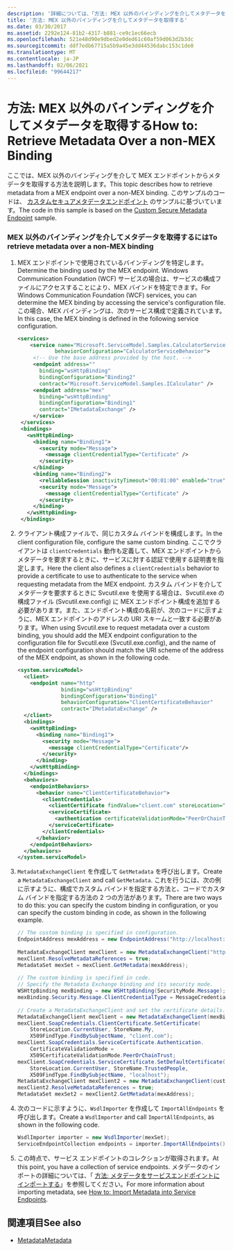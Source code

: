 ```yaml
---
description: '詳細については、「方法: MEX 以外のバインディングを介してメタデータを取得する」を参照してください。'
title: '方法: MEX 以外のバインディングを介してメタデータを取得する'
ms.date: 03/30/2017
ms.assetid: 2292e124-81b2-4317-b881-ce9c1ec66ecb
ms.openlocfilehash: 521e48d90e9dbed2e0ded61c60af59d063d2b3dc
ms.sourcegitcommit: ddf7edb67715a5b9a45e3dd44536dabc153c1de0
ms.translationtype: MT
ms.contentlocale: ja-JP
ms.lasthandoff: 02/06/2021
ms.locfileid: "99644217"
---
```

# <a name="how-to-retrieve-metadata-over-a-non-mex-binding"></a><span data-ttu-id="7185a-103">方法: MEX 以外のバインディングを介してメタデータを取得する</span><span class="sxs-lookup"><span data-stu-id="7185a-103">How to: Retrieve Metadata Over a non-MEX Binding</span></span>

<span data-ttu-id="7185a-104">ここでは、MEX 以外のバインディングを介して MEX エンドポイントからメタデータを取得する方法を説明します。</span><span class="sxs-lookup"><span data-stu-id="7185a-104">This topic describes how to retrieve metadata from a MEX endpoint over a non-MEX binding.</span></span> <span data-ttu-id="7185a-105">このサンプルのコードは、 [カスタムセキュアメタデータエンドポイント](../samples/custom-secure-metadata-endpoint.md) のサンプルに基づいています。</span><span class="sxs-lookup"><span data-stu-id="7185a-105">The code in this sample is based on the [Custom Secure Metadata Endpoint](../samples/custom-secure-metadata-endpoint.md) sample.</span></span>  
  
### <a name="to-retrieve-metadata-over-a-non-mex-binding"></a><span data-ttu-id="7185a-106">MEX 以外のバインディングを介してメタデータを取得するには</span><span class="sxs-lookup"><span data-stu-id="7185a-106">To retrieve metadata over a non-MEX binding</span></span>  
  
1. <span data-ttu-id="7185a-107">MEX エンドポイントで使用されているバインディングを特定します。</span><span class="sxs-lookup"><span data-stu-id="7185a-107">Determine the binding used by the MEX endpoint.</span></span> <span data-ttu-id="7185a-108">Windows Communication Foundation (WCF) サービスの場合は、サービスの構成ファイルにアクセスすることにより、MEX バインドを特定できます。</span><span class="sxs-lookup"><span data-stu-id="7185a-108">For Windows Communication Foundation (WCF) services, you can determine the MEX binding by accessing the service's configuration file.</span></span> <span data-ttu-id="7185a-109">この場合、MEX バインディングは、次のサービス構成で定義されています。</span><span class="sxs-lookup"><span data-stu-id="7185a-109">In this case, the MEX binding is defined in the following service configuration.</span></span>  
  
    ```xml  
    <services>  
        <service name="Microsoft.ServiceModel.Samples.CalculatorService"  
                behaviorConfiguration="CalculatorServiceBehavior">  
         <!-- Use the base address provided by the host. -->  
         <endpoint address=""  
           binding="wsHttpBinding"  
           bindingConfiguration="Binding2"  
           contract="Microsoft.ServiceModel.Samples.ICalculator" />  
         <endpoint address="mex"  
           binding="wsHttpBinding"  
           bindingConfiguration="Binding1"  
           contract="IMetadataExchange" />  
         </service>  
     </services>  
     <bindings>  
       <wsHttpBinding>  
         <binding name="Binding1">  
           <security mode="Message">  
             <message clientCredentialType="Certificate" />  
           </security>  
         </binding>  
         <binding name="Binding2">  
           <reliableSession inactivityTimeout="00:01:00" enabled="true" />  
           <security mode="Message">  
             <message clientCredentialType="Certificate" />  
           </security>  
         </binding>  
       </wsHttpBinding>  
     </bindings>  
    ```  
  
2. <span data-ttu-id="7185a-110">クライアント構成ファイルで、同じカスタム バインドを構成します。</span><span class="sxs-lookup"><span data-stu-id="7185a-110">In the client configuration file, configure the same custom binding.</span></span> <span data-ttu-id="7185a-111">ここでクライアントは `clientCredentials` 動作も定義して、MEX エンドポイントからメタデータを要求するときに、サービスに対する認証で使用する証明書を指定します。</span><span class="sxs-lookup"><span data-stu-id="7185a-111">Here the client also defines a `clientCredentials` behavior to provide a certificate to use to authenticate to the service when requesting metadata from the MEX endpoint.</span></span> <span data-ttu-id="7185a-112">カスタム バインドを介してメタデータを要求するときに Svcutil.exe を使用する場合は、Svcutil.exe の構成ファイル (Svcutil.exe.config) に MEX エンドポイント構成を追加する必要があります。また、エンドポイント構成の名前が、次のコードに示すように、MEX エンドポイントのアドレスの URI スキームと一致する必要があります。</span><span class="sxs-lookup"><span data-stu-id="7185a-112">When using Svcutil.exe to request metadata over a custom binding, you should add the MEX endpoint configuration to the configuration file for Svcutil.exe (Svcutil.exe.config), and the name of the endpoint configuration should match the URI scheme of the address of the MEX endpoint, as shown in the following code.</span></span>  
  
    ```xml  
    <system.serviceModel>  
      <client>  
        <endpoint name="http"  
                  binding="wsHttpBinding"  
                  bindingConfiguration="Binding1"  
                  behaviorConfiguration="ClientCertificateBehavior"  
                  contract="IMetadataExchange" />  
      </client>  
      <bindings>  
        <wsHttpBinding>  
          <binding name="Binding1">  
            <security mode="Message">  
              <message clientCredentialType="Certificate"/>  
            </security>  
          </binding>  
        </wsHttpBinding>  
      </bindings>  
      <behaviors>  
        <endpointBehaviors>  
          <behavior name="ClientCertificateBehavior">  
            <clientCredentials>  
              <clientCertificate findValue="client.com" storeLocation="CurrentUser" storeName="My" x509FindType="FindBySubjectName" />  
              <serviceCertificate>  
                <authentication certificateValidationMode="PeerOrChainTrust" />  
              </serviceCertificate>  
            </clientCredentials>  
          </behavior>  
        </endpointBehaviors>  
      </behaviors>
    </system.serviceModel>  
    ```  
  
3. <span data-ttu-id="7185a-113">`MetadataExchangeClient` を作成して `GetMetadata` を呼び出します。</span><span class="sxs-lookup"><span data-stu-id="7185a-113">Create a `MetadataExchangeClient` and call `GetMetadata`.</span></span> <span data-ttu-id="7185a-114">これを行うには、次の例に示すように、構成でカスタム バインドを指定する方法と、コードでカスタム バインドを指定する方法の 2 つの方法があります。</span><span class="sxs-lookup"><span data-stu-id="7185a-114">There are two ways to do this: you can specify the custom binding in configuration, or you can specify the custom binding in code, as shown in the following example.</span></span>  
  
    ```csharp
    // The custom binding is specified in configuration.  
    EndpointAddress mexAddress = new EndpointAddress("http://localhost:8000/ServiceModelSamples/Service/mex");  
  
    MetadataExchangeClient mexClient = new MetadataExchangeClient("http");  
    mexClient.ResolveMetadataReferences = true;  
    MetadataSet mexSet = mexClient.GetMetadata(mexAddress);  
  
    // The custom binding is specified in code.  
    // Specify the Metadata Exchange binding and its security mode.  
    WSHttpBinding mexBinding = new WSHttpBinding(SecurityMode.Message);  
    mexBinding.Security.Message.ClientCredentialType = MessageCredentialType.Certificate;  
  
    // Create a MetadataExchangeClient and set the certificate details.  
    MetadataExchangeClient mexClient = new MetadataExchangeClient(mexBinding);  
    mexClient.SoapCredentials.ClientCertificate.SetCertificate(  
        StoreLocation.CurrentUser, StoreName.My,  
        X509FindType.FindBySubjectName, "client.com");  
    mexClient.SoapCredentials.ServiceCertificate.Authentication.  
        CertificateValidationMode =  
        X509CertificateValidationMode.PeerOrChainTrust;  
    mexClient.SoapCredentials.ServiceCertificate.SetDefaultCertificate(  
        StoreLocation.CurrentUser, StoreName.TrustedPeople,  
        X509FindType.FindBySubjectName, "localhost");  
    MetadataExchangeClient mexClient2 = new MetadataExchangeClient(customBinding);  
    mexClient2.ResolveMetadataReferences = true;  
    MetadataSet mexSet2 = mexClient2.GetMetadata(mexAddress);  
    ```  
  
4. <span data-ttu-id="7185a-115">次のコードに示すように、`WsdlImporter` を作成して `ImportAllEndpoints` を呼び出します。</span><span class="sxs-lookup"><span data-stu-id="7185a-115">Create a `WsdlImporter` and call `ImportAllEndpoints`, as shown in the following code.</span></span>  
  
    ```csharp
    WsdlImporter importer = new WsdlImporter(mexSet);  
    ServiceEndpointCollection endpoints = importer.ImportAllEndpoints();  
    ```  
  
5. <span data-ttu-id="7185a-116">この時点で、サービス エンドポイントのコレクションが取得されます。</span><span class="sxs-lookup"><span data-stu-id="7185a-116">At this point, you have a collection of service endpoints.</span></span> <span data-ttu-id="7185a-117">メタデータのインポートの詳細については、「 [方法: メタデータをサービスエンドポイントにインポートする](../feature-details/how-to-import-metadata-into-service-endpoints.md)」を参照してください。</span><span class="sxs-lookup"><span data-stu-id="7185a-117">For more information about importing metadata, see [How to: Import Metadata into Service Endpoints](../feature-details/how-to-import-metadata-into-service-endpoints.md).</span></span>  
  
## <a name="see-also"></a><span data-ttu-id="7185a-118">関連項目</span><span class="sxs-lookup"><span data-stu-id="7185a-118">See also</span></span>

- [<span data-ttu-id="7185a-119">Metadata</span><span class="sxs-lookup"><span data-stu-id="7185a-119">Metadata</span></span>](../feature-details/metadata.md)
